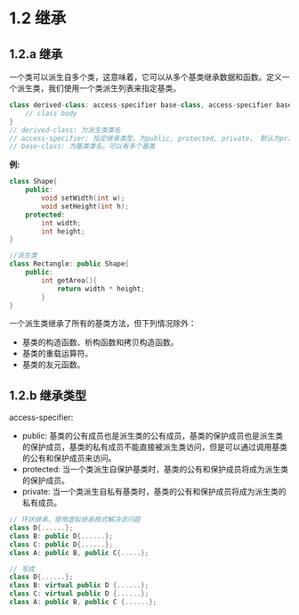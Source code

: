 # 1.2 继承
## 1.2.a 继承
 一个类可以派生自多个类，这意味着，它可以从多个基类继承数据和函数。定义一个派生类，我们使用一个类派生列表来指定基类。

```C++
class derived-class: access-specifier base-class, access-specifier base-clase{
    // class body
}
// derived-class: 为派生类类名
// access-specifier: 指定继承类型，为public, protected, private， 默认为private
// base-class: 为基类类名，可以有多个基类
```

**例:**

```C++
class Shape{
    public:
        void setWidth(int w);
        void setHeight(int h);
    protected:
        int width;
        int height;
}

//派生类
class Rectangle: public Shape{
    public:
        int getArea(){
            return width * height;
        }
}
```

一个派生类继承了所有的基类方法，但下列情况除外：
- 基类的构造函数、析构函数和拷贝构造函数。
- 基类的重载运算符。
- 基类的友元函数。

## 1.2.b 继承类型
access-specifier:
- public: 基类的公有成员也是派生类的公有成员，基类的保护成员也是派生类的保护成员，基类的私有成员不能直接被派生类访问，但是可以通过调用基类的公有和保护成员来访问。
- protected: 当一个类派生自保护基类时，基类的公有和保护成员将成为派生类的保护成员。
- private: 当一个类派生自私有基类时，基类的公有和保护成员将成为派生类的私有成员。

```C++
// 环状继承，使用虚拟继承格式解决该问题
class D{......};
class B: public D{......};
class C: public D{......};
class A: public B, public C{.....};

// 写成
class D{......};
class B: virtual public D {......};
class C: virtual public D {......};
class A: public B, public C {......};
```

